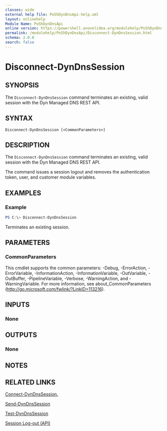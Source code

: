 ```yaml
---
classes: wide
external help file: PoShDynDnsApi-help.xml
layout: onlinehelp
Module Name: PoShDynDnsApi
online version: https://powershell.anovelidea.org/modulehelp/PoShDynDnsApi/Disconnect-DynDnsSession.html
permalink: /modulehelp/PoShDynDnsApi/Disconnect-DynDnsSession.html
schema: 2.0.0
search: false
---
```


# Disconnect-DynDnsSession

## SYNOPSIS
The `Disconnect-DynDnsSession` command terminates an existing, valid session with the Dyn Managed DNS REST API.

## SYNTAX

```
Disconnect-DynDnsSession [<CommonParameters>]
```

## DESCRIPTION
The `Disconnect-DynDnsSession` command terminates an existing, valid session with the Dyn Managed DNS REST API.

The command issues a session logout and removes the authentication token, user, and customer module variables.

## EXAMPLES

### Example
```powershell
PS C:\> Disconnect-DynDnsSession
```

Terminates an existing session.

## PARAMETERS

### CommonParameters
This cmdlet supports the common parameters: -Debug, -ErrorAction, -ErrorVariable, -InformationAction, -InformationVariable, -OutVariable, -OutBuffer, -PipelineVariable, -Verbose, -WarningAction, and -WarningVariable. For more information, see about_CommonParameters (http://go.microsoft.com/fwlink/?LinkID=113216).

## INPUTS

### None

## OUTPUTS

### None

## NOTES

## RELATED LINKS

[Connect-DynDnsSession.](https://powershell.anovelidea.org/modulehelp/PoShDynDnsApi/Connect-DynDnsSession.html)

[Send-DynDnsSession](https://powershell.anovelidea.org/modulehelp/PoShDynDnsApi/Send-DynDnsSession.html)

[Test-DynDnsSession](https://powershell.anovelidea.org/modulehelp/PoShDynDnsApi/Test-DynDnsSession.html)

[Session Log-out (API)](https://help.dyn.com/session-log-out/)